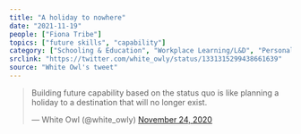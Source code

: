 ```yaml
---
title: "A holiday to nowhere"
date: "2021-11-19"
people: ["Fiona Tribe"]
topics: ["future skills", "capability"]
category: ["Schooling & Education", "Workplace Learning/L&D", "Personal Learning"]
srclink: "https://twitter.com/white_owly/status/1331315299438661639"
source: "White Owl's tweet"
---
```


<blockquote class="twitter-tweet"><p lang="en" dir="ltr">Building future capability based on the status quo is like planning a holiday to a destination that will no longer exist.</p>&mdash; White Owl (@white_owly) <a href="https://twitter.com/white_owly/status/1331315299438661639?ref_src=twsrc%5Etfw">November 24, 2020</a></blockquote>